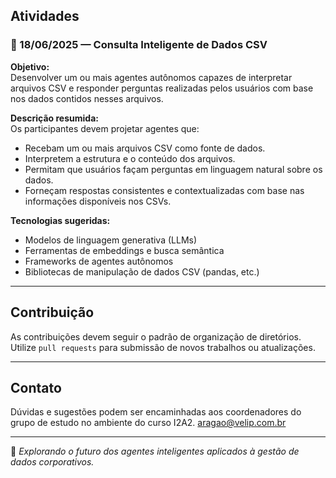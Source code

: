## Atividades

### 📅 18/06/2025 — Consulta Inteligente de Dados CSV

**Objetivo:**  
Desenvolver um ou mais agentes autônomos capazes de interpretar arquivos CSV e responder perguntas realizadas pelos usuários com base nos dados contidos nesses arquivos.

**Descrição resumida:**  
Os participantes devem projetar agentes que:

- Recebam um ou mais arquivos CSV como fonte de dados.
- Interpretem a estrutura e o conteúdo dos arquivos.
- Permitam que usuários façam perguntas em linguagem natural sobre os dados.
- Forneçam respostas consistentes e contextualizadas com base nas informações disponíveis nos CSVs.

**Tecnologias sugeridas:**

- Modelos de linguagem generativa (LLMs)
- Ferramentas de embeddings e busca semântica
- Frameworks de agentes autônomos
- Bibliotecas de manipulação de dados CSV (pandas, etc.)

---

## Contribuição

As contribuições devem seguir o padrão de organização de diretórios. Utilize `pull requests` para submissão de novos trabalhos ou atualizações.

---

## Contato

Dúvidas e sugestões podem ser encaminhadas aos coordenadores do grupo de estudo no ambiente do curso I2A2.
aragao@velip.com.br

---

🚀 *Explorando o futuro dos agentes inteligentes aplicados à gestão de dados corporativos.*

